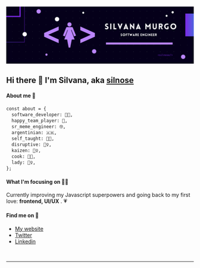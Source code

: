 ![](https://github.com/silnose/silnose.github.io/blob/main/src/images/github-banner.png)

## Hi there 👋 I'm Silvana, aka [silnose][website] 

#### About me 💃
``` 
const about = {
  software_developer: 🧑‍💻,
  happy_team_player: 💃,
  sr_meme_engineer: 🤓,
  argentinian: 🇦🇷,
  self_taught: 👩‍🎓,
  disruptive: 🤸‍♀️,
  kaizen: 🧘‍♀️,
  cook: 🧑‍🍳,
  lady: 🧜‍♀️,
};

``` 

#### What I'm focusing on 👩‍💻

Currently improving my Javascript superpowers and going back to my first love: **frontend, UI/UX** . 💗


#### Find me on  👀

- [My website][website]
- [Twitter][twitter]
- [Linkedin][linkedin]


<br />

---

[website]: https://silnose.github.io/
[twitter]: https://twitter.com/silnose
[linkedin]: https://ar.linkedin.com/in/silvanaanahimurgo
